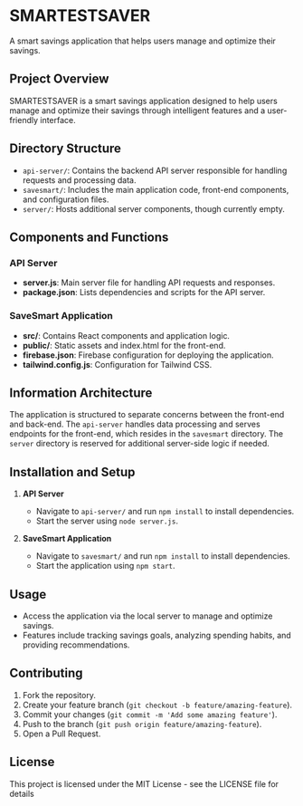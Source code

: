 # SMARTESTSAVER

A smart savings application that helps users manage and optimize their savings.

## Project Overview
SMARTESTSAVER is a smart savings application designed to help users manage and optimize their savings through intelligent features and a user-friendly interface.

## Directory Structure
- `api-server/`: Contains the backend API server responsible for handling requests and processing data.
- `savesmart/`: Includes the main application code, front-end components, and configuration files.
- `server/`: Hosts additional server components, though currently empty.

## Components and Functions
### API Server
- **server.js**: Main server file for handling API requests and responses.
- **package.json**: Lists dependencies and scripts for the API server.

### SaveSmart Application
- **src/**: Contains React components and application logic.
- **public/**: Static assets and index.html for the front-end.
- **firebase.json**: Firebase configuration for deploying the application.
- **tailwind.config.js**: Configuration for Tailwind CSS.

## Information Architecture
The application is structured to separate concerns between the front-end and back-end. The `api-server` handles data processing and serves endpoints for the front-end, which resides in the `savesmart` directory. The `server` directory is reserved for additional server-side logic if needed.

## Installation and Setup
1. **API Server**
   - Navigate to `api-server/` and run `npm install` to install dependencies.
   - Start the server using `node server.js`.

2. **SaveSmart Application**
   - Navigate to `savesmart/` and run `npm install` to install dependencies.
   - Start the application using `npm start`.

## Usage
- Access the application via the local server to manage and optimize savings.
- Features include tracking savings goals, analyzing spending habits, and providing recommendations.

## Contributing
1. Fork the repository.
2. Create your feature branch (`git checkout -b feature/amazing-feature`).
3. Commit your changes (`git commit -m 'Add some amazing feature'`).
4. Push to the branch (`git push origin feature/amazing-feature`).
5. Open a Pull Request.

## License
This project is licensed under the MIT License - see the LICENSE file for details
